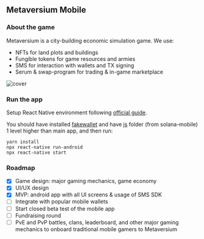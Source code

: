 
## Metaversium Mobile

### About the game

Metaversium is a city-building economic simulation game.
We use: 
- NFTs for land plots and buildings
- Fungible tokens for game resources and armies
- SMS for interaction with wallets and TX signing
- Serum & swap-program for trading & in-game marketplace

![cover](https://user-images.githubusercontent.com/65243529/186859468-e12b6be1-2f36-4bd3-a9c1-69bc18cba05a.jpeg)

### Run the app

Setup React Native environment following [official guide](https://reactnative.dev/docs/environment-setup).

You should have installed [fakewallet](https://github.com/solana-mobile/mobile-wallet-adapter/tree/main/android/fakewallet) and have [js](https://github.com/solana-mobile/mobile-wallet-adapter/tree/main/js) folder (from solana-mobile) 1 level higher than main app, and then run:

```
yarn install
npx react-native run-android
npx react-native start
```

### Roadmap
- [x] Game design: major gaming mechanics, game economy
- [x] UI/UX design
- [x] MVP: android app with all UI screens & usage of SMS SDK
- [ ] Integrate with popular mobile wallets
- [ ] Start closed beta test of the mobile app
- [ ] Fundraising round
- [ ] PvE and PvP battles, clans, leaderboard, and other major gaming mechanics to onboard traditional mobile gamers to Metaversium
